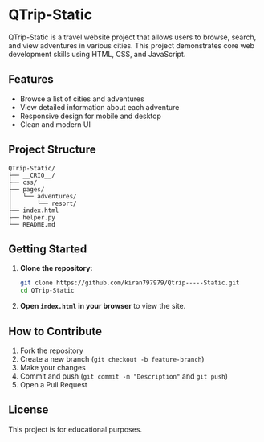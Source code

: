 # QTrip-Static

QTrip-Static is a travel website project that allows users to browse, search, and view adventures in various cities. This project demonstrates core web development skills using HTML, CSS, and JavaScript.

## Features

- Browse a list of cities and adventures
- View detailed information about each adventure
- Responsive design for mobile and desktop
- Clean and modern UI

## Project Structure

```
QTrip-Static/
├── __CRIO__/
├── css/
├── pages/
│   └── adventures/
│       └── resort/
├── index.html
├── helper.py
└── README.md
```

## Getting Started

1. **Clone the repository:**
   ```sh
   git clone https://github.com/kiran797979/Qtrip-----Static.git
   cd QTrip-Static
   ```

2. **Open `index.html` in your browser** to view the site.

## How to Contribute

1. Fork the repository
2. Create a new branch (`git checkout -b feature-branch`)
3. Make your changes
4. Commit and push (`git commit -m "Description"` and `git push`)
5. Open a Pull Request

## License

This project is for educational purposes. 